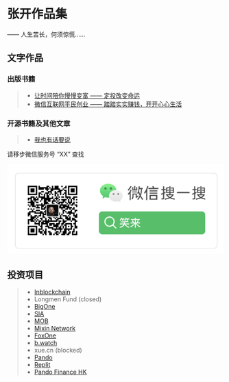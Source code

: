 # 张开作品集

—— 人生苦长，何须惊慌……

## 文字作品

### 出版书籍


> * [让时间陪你慢慢变富 —— 定投改变命运](https://item.jd.com/12605781.html)
> * [微信互联网平民创业 —— 踏踏实实赚钱，开开心心生活](https://item.jd.com/12759217.html)

### 开源书籍及其他文章

> * [我也有话要说](/i-have-a-say/)



请移步微信服务号 “XX” 查找 

![](wechat-channel.png)

## 投资项目

> * [Inblockchain](https://inblockchain.com)
> * Longmen Fund (closed)
> * [BigOne](https://big.one)
> * [SIA](https://sia.tech/)
> * [MOB](https://www.mobilecoin.com/)
> * [Mixin Network](https://mixin.one/)
> * [FoxOne](https://fox.one)
> * [b.watch](https://b.watch)
> * xue.cn (blocked)
> * [Pando](https://pando.im)
> * [Replit](https://repl.it)
> * [Pando Finance HK](https://www.pandofinance.com.hk/)

